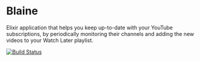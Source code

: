 # Blaine

Elixir application that helps you keep up-to-date with your YouTube subscriptions, by periodically monitoring their channels and adding the new videos to your Watch Later playlist.

[![Build Status](https://travis-ci.com/eeng/blaine.svg?branch=master)](https://travis-ci.com/eeng/blaine)
